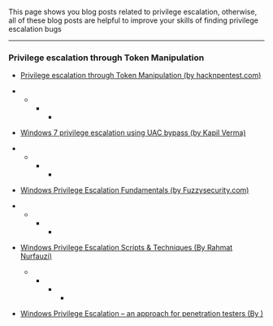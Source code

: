This page shows you blog posts related to privilege escalation, otherwise, all of these blog posts are helpful to improve your skills of finding privilege escalation bugs

------------------------------------------------------------------------------




### Privilege escalation through Token Manipulation

* [Privilege escalation through Token Manipulation (by hacknpentest.com)](https://hacknpentest.com/privilege-escalation-through-token-manipulation/)



+ + + +

* [Windows 7 privilege escalation using UAC bypass (by Kapil Verma)](https://medium.com/@kapilvermarbl/windows-7-privilege-escalation-using-uac-bypass-b08f5523b7de)
+ + + +

* [Windows Privilege Escalation Fundamentals (by Fuzzysecurity.com)](https://www.fuzzysecurity.com/tutorials/16.html)

+ + + +

* [Windows Privilege Escalation Scripts & Techniques
  (By Rahmat Nurfauzi)](https://medium.com/@rahmatnurfauzi/windows-privilege-escalation-scripts-techniques-30fa37bd194)
  
  + + + +
* [Windows Privilege Escalation – an approach for penetration testers (By )](https://sec-consult.com/en/blog/2019/04/windows-privilege-escalation-an-approach-for-penetration-testers/)
